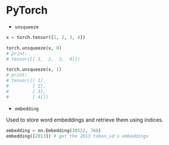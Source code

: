 # PyTorch

* `unsqueeze`

```python
x = torch.tensor([1, 2, 3, 4])

torch.unsqueeze(x, 0)
# print:
# tensor([[ 1,  2,  3,  4]])

torch.unsqueeze(x, 1)
# print:
# tensor([[ 1],
#         [ 2],
#         [ 3],
#         [ 4]])
```

* `embedding`

Used to store word embeddings and retrieve them using indices. 

```python
embedding = nn.Embedding(30522, 768)
embedding([2013]) # get the 2013 token_id's embeddings
```